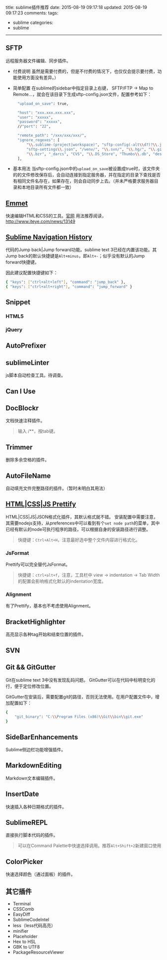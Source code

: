 title: sublime插件推荐
date: 2015-08-19 09:17:18
updated: 2015-08-19 09:17:23
comments:
tags:
- sublime
categories:
- sublime
---

## SFTP
远程服务器文件编辑、同步插件。
+ 付费说明
  虽然是需要付费的，但是不付费的情况下，也仅仅会提示要付费，功能使用方面没有差异。）
+ 简单配置
  在sublime的sidebar中指定目录上右键， SFTP/FTP -> Map to Remote...，就会在该目录下生成sftp-config.json文件，配置参考如下：

  ```bash
    "upload_on_save": true,

    "host": "xxx.xxx.xxx.xxx",
    "user": "xxxxx",
    "password": "xxxxx",
    //"port": "22",

    "remote_path": "/xxx/xxx/xxx/",
    "ignore_regexes": [
        "\\.sublime-(project|workspace)", "sftp-config(-alt\\d?)?\\.json", "node_modules",
        "sftp-settings\\.json", "/venv/", "\\.svn/", "\\.hg/", "\\.git/",
        "\\.bzr", "_darcs", "CVS", "\\.DS_Store", "Thumbs\\.db", "desktop\\.ini"
    ],
  ```

+ 基本用法
    当sftp-config.json中的`upload_on_save`被设置成true时，该文件夹的的文件修改保存后，会自动连接到指定服务器，并在指定的目录下查找是否有相同文件名存在，如果存在，则会自动同步上去。（并未严格要求服务器目录和本地目录所有文件都一致）

## [Emmet](https://github.com/sergeche/emmet-sublime)
快速编辑HTML和CSS的工具。[官网](http://emmet.io/)
用法推荐阅读，http://www.iteye.com/news/13149

## [Sublime Navigation History](https://github.com/timjrobinson/SublimeNavigationHistory)
代码的Jump back|Jump forward功能。sublime text 3已经在内置该功能。其Jump back的默认快捷键是`Alt+minus`，即`Alt+-`；似乎没有默认的Jump forward快捷键。

因此建议配置快捷键如下：

```bash
{ "keys": ["ctrl+alt+left"], "command": "jump_back" },
{ "keys": ["ctrl+alt+right"], "command": "jump_forward" }
```

## Snippet
### HTML5
### jQuery

## AutoPrefixer

## sublimeLinter
js脚本自动检查工具。待调查。

## Can I Use

## DocBlockr
文档快速注释插件。

> 输入 /**，按tab键。

## Trimmer
删除多余空格的插件。

## AutoFileName
自动填充文件完整路径的插件。（暂时未明白其用法）

## [HTML|CSS|JS Prettify](https://github.com/victorporof/Sublime-HTMLPrettify)
HTML|CSS|JS|JSON格式化插件，其默认格式就不错。
安装配置中需要注意，其需要nodejs支持，从preferences中可以看到有个`set node path`的菜单，其中已经有默认的node可执行程序的路径，可以根据自身的安装路径进行调整。

> 快捷键：`Ctrl+Alt+H`，注意最好选中整个文件内容进行格式化。

### JsFormat
Prettify可以完全替代JsFormat。

> 快捷键：`ctrl+alt+f`，注意，工具栏中 view -> indentation -> Tab Width 的配置会影响格式化默认的indentation宽度。

### Alignment
有了Prettify，基本也不考虑使用Alignment。

## BracketHighlighter
高亮显示各种tag开始和结束位置的插件。

## SVN

## Git && GitGutter
Git在sublime text 3中没有发现乱码问题。
GitGutter可以在代码中标明变化的行，便于定位修改位置。

GitGutter在安装后，需要配置git的路径，否则无法使用。在用户配置文件中，增加配置如下：

```bash
{
    "git_binary": "C:\\Program Files (x86)\\Git\\bin\\git.exe"
}
```

## SideBarEnhancements
Sublime侧边栏功能增强插件。

## MarkdownEditing
Markdown文本编辑插件。

## InsertDate
快速插入各种日期格式的插件。

## SublimeREPL
直接执行脚本代码的插件。

> 可以在Command Palette中快速选择调用。推荐`Alt+Shift+2`新建窗口使用

## ColorPicker
快速选择颜色（通过面板）的插件。

## 其它插件

+ Terminal
+ CSSComb
+ EasyDiff
+ SublimeCodeIntel
+ less（less代码高亮）
+ minifier
+ Placeholder
+ Hex to HSL
+ GBK to UTF8
+ PackageResourceViewer


